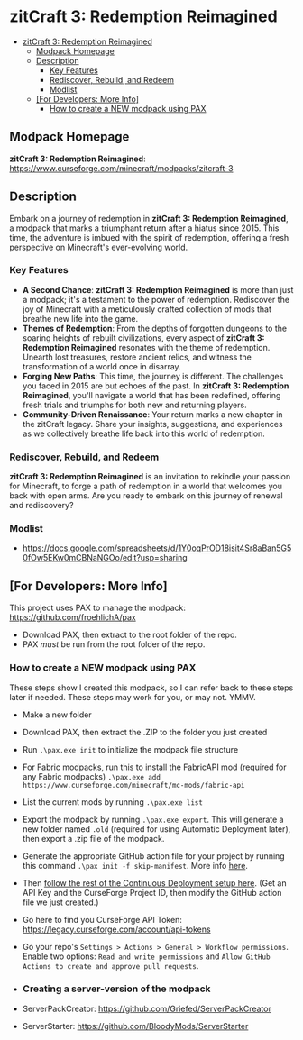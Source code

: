 # zitCraft 3: Redemption Reimagined

- [zitCraft 3: Redemption Reimagined](#zitcraft-3-redemption-reimagined)
  - [Modpack Homepage](#modpack-homepage)
  - [Description](#description)
    - [Key Features](#key-features)
    - [Rediscover, Rebuild, and Redeem](#rediscover-rebuild-and-redeem)
    - [Modlist](#modlist)
  - [\[For Developers: More Info\]](#for-developers-more-info)
    - [How to create a NEW modpack using PAX](#how-to-create-a-new-modpack-using-pax)

## Modpack Homepage
**zitCraft 3: Redemption Reimagined**: https://www.curseforge.com/minecraft/modpacks/zitcraft-3

## Description

Embark on a journey of redemption in **zitCraft 3: Redemption Reimagined**, a modpack that marks a triumphant return after a hiatus since 2015. This time, the adventure is imbued with the spirit of redemption, offering a fresh perspective on Minecraft's ever-evolving world.

### Key Features

-   **A Second Chance**: **zitCraft 3: Redemption Reimagined** is more than just a modpack; it's a testament to the power of redemption. Rediscover the joy of Minecraft with a meticulously crafted collection of mods that breathe new life into the game.
-   **Themes of Redemption**: From the depths of forgotten dungeons to the soaring heights of rebuilt civilizations, every aspect of **zitCraft 3: Redemption Reimagined** resonates with the theme of redemption. Unearth lost treasures, restore ancient relics, and witness the transformation of a world once in disarray.
-   **Forging New Paths**: This time, the journey is different. The challenges you faced in 2015 are but echoes of the past. In **zitCraft 3: Redemption Reimagined**, you'll navigate a world that has been redefined, offering fresh trials and triumphs for both new and returning players.
-   **Community-Driven Renaissance**: Your return marks a new chapter in the zitCraft legacy. Share your insights, suggestions, and experiences as we collectively breathe life back into this world of redemption.

### Rediscover, Rebuild, and Redeem

**zitCraft 3: Redemption Reimagined** is an invitation to rekindle your passion for Minecraft, to forge a path of redemption in a world that welcomes you back with open arms. Are you ready to embark on this journey of renewal and rediscovery?

### Modlist
- https://docs.google.com/spreadsheets/d/1Y0oqPrOD18isit4Sr8aBan5G50fOw5EKw0mCBNaNGOo/edit?usp=sharing

## [For Developers: More Info] 

This project uses PAX to manage the modpack: https://github.com/froehlichA/pax
- Download PAX, then extract to the root folder of the repo.
- PAX *must* be run from the root folder of the repo.

### How to create a NEW modpack using PAX

These steps show I created this modpack, so I can refer back to these steps later if needed. These steps may work for you, or may not. YMMV.

- Make a new folder
- Download PAX, then extract the .ZIP to the folder you just created
- Run `.\pax.exe init` to initialize the modpack file structure
- For Fabric modpacks, run this to install the FabricAPI mod (required for any Fabric modpacks) `.\pax.exe add https://www.curseforge.com/minecraft/mc-mods/fabric-api`
- List the current mods by running `.\pax.exe list`
- Export the modpack by running `.\pax.exe export`. This will generate a new folder named `.old` (required for using Automatic Deployment later), then export a .zip file of the modpack.
- Generate the appropriate GitHub action file for your project by running this command `.\pax init -f skip-manifest`. More info [here](https://github.com/froehlichA/pax/issues/26#issuecomment-864464285).
- Then [follow the rest of the Continuous Deployment setup here](https://github.com/froehlichA/pax/wiki/Automatic-releases). (Get an API Key and the CurseForge Project ID, then modify the GitHub action file we just created.)
- Go here to find you CurseForge API Token: https://legacy.curseforge.com/account/api-tokens
- Go your repo's `Settings > Actions > General > Workflow permissions`. Enable two options: `Read and write permissions` and `Allow GitHub Actions to create and approve pull requests`.

- ### Creating a server-version of the modpack

- ServerPackCreator: https://github.com/Griefed/ServerPackCreator
- ServerStarter: https://github.com/BloodyMods/ServerStarter
